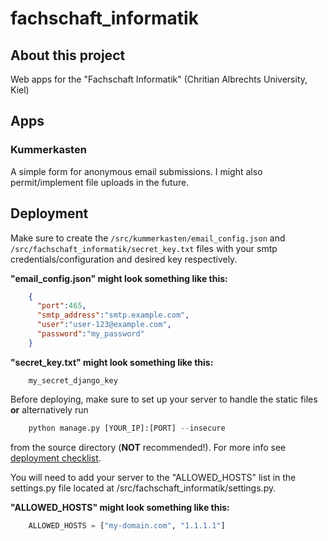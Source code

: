 # fachschaft_informatik
## About this project
Web apps for the "Fachschaft Informatik" (Chritian Albrechts University, Kiel)

## Apps
### Kummerkasten
A simple form for anonymous email submissions. I might also permit/implement file uploads in the future.

## Deployment
Make sure to create the `/src/kummerkasten/email_config.json` and `/src/fachschaft_informatik/secret_key.txt` files with your smtp credentials/configuration and desired key respectively.

**"email_config.json" might look something like this:**
```json
    {
      "port":465,
      "smtp_address":"smtp.example.com",
      "user":"user-123@example.com",
      "password":"my_password"
    }
```

**"secret_key.txt" might look something like this:**
```
    my_secret_django_key
```

Before deploying, make sure to set up your server to handle the static files **or** alternatively run 
```python 
    python manage.py [YOUR_IP]:[PORT] --insecure
```
from the source directory (**NOT** recommended!). For more info see [deployment checklist](https://docs.djangoproject.com/en/4.1/howto/deployment/checklist/).

You will need to add your server to the "ALLOWED_HOSTS" list in the settings.py file located at /src/fachschaft_informatik/settings.py.

**"ALLOWED_HOSTS" might look something like this:**
```python
    ALLOWED_HOSTS = ["my-domain.com", "1.1.1.1"]
```
